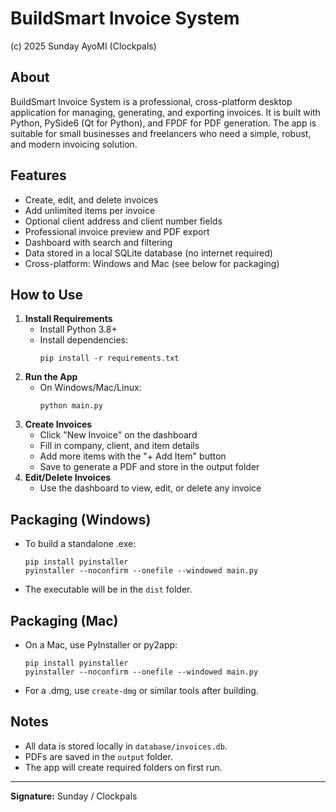 # BuildSmart Invoice System

(c) 2025 Sunday AyoMI (Clockpals)

## About
BuildSmart Invoice System is a professional, cross-platform desktop application for managing, generating, and exporting invoices. It is built with Python, PySide6 (Qt for Python), and FPDF for PDF generation. The app is suitable for small businesses and freelancers who need a simple, robust, and modern invoicing solution.

## Features
- Create, edit, and delete invoices
- Add unlimited items per invoice
- Optional client address and client number fields
- Professional invoice preview and PDF export
- Dashboard with search and filtering
- Data stored in a local SQLite database (no internet required)
- Cross-platform: Windows and Mac (see below for packaging)

## How to Use
1. **Install Requirements**
   - Install Python 3.8+
   - Install dependencies:
     ```
     pip install -r requirements.txt
     ```
2. **Run the App**
   - On Windows/Mac/Linux:
     ```
     python main.py
     ```
3. **Create Invoices**
   - Click "New Invoice" on the dashboard
   - Fill in company, client, and item details
   - Add more items with the "+ Add Item" button
   - Save to generate a PDF and store in the output folder
4. **Edit/Delete Invoices**
   - Use the dashboard to view, edit, or delete any invoice

## Packaging (Windows)
- To build a standalone .exe:
  ```
  pip install pyinstaller
  pyinstaller --noconfirm --onefile --windowed main.py
  ```
- The executable will be in the `dist` folder.

## Packaging (Mac)
- On a Mac, use PyInstaller or py2app:
  ```
  pip install pyinstaller
  pyinstaller --noconfirm --onefile --windowed main.py
  ```
- For a .dmg, use `create-dmg` or similar tools after building.

## Notes
- All data is stored locally in `database/invoices.db`.
- PDFs are saved in the `output` folder.
- The app will create required folders on first run.

---
**Signature:** Sunday / Clockpals
